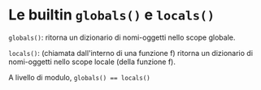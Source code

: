 # Le builtin `globals()` e `locals()`

`globals()`: ritorna un dizionario di nomi-oggetti nello scope globale.

`locals()`: (chiamata dall'interno di una funzione f) ritorna un dizionario di nomi-oggetti nello scope locale (della funzione f).


A livello di modulo, `globals() == locals()`

